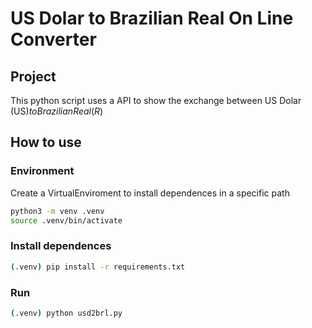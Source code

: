 # US Dolar to Brazilian Real On Line Converter

## Project

This python script uses a API to show the exchange between US Dolar (US$) to Brazilian Real (R$)

## How to use

### Environment

Create a VirtualEnviroment to install dependences in a specific path

```bash
python3 -m venv .venv
source .venv/bin/activate
```

### Install dependences

```bash
(.venv) pip install -r requirements.txt
```

### Run

```bash
(.venv) python usd2brl.py

```
